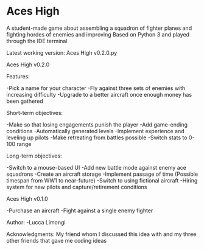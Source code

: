# Aces High

A student-made game about assembling a squadron of fighter planes and fighting hordes of enemies and improving
Based on Python 3 and played through the IDE terminal

Latest working version: Aces High v0.2.0.py

Aces High v0.2.0

Features:

-Pick a name for your character
-Fly against three sets of enemies with increasing difficulty
-Upgrade to a better aircraft once enough money has been gathered

Short-term objectives:

-Make so that losing engagements punish the player
-Add game-ending conditions
-Automatically generated levels
-Implement experience and leveling up pilots
-Make retreating from battles possible
-Switch stats to 0-100 range

Long-term objectives:

-Switch to a mouse-based UI
-Add new battle mode against enemy ace squadrons
-Create an aircraft storage
-Implement passage of time (Possible timespan from WW1 to near-future)
-Switch to using fictional aircraft
-Hiring system for new pilots and capture/retirement conditions

Aces High v0.1.0

-Purchase an aircraft
-Fight against a single enemy fighter

Author:
-Lucca Limongi

Acknowledgments:
My friend whom I discussed this idea with and my three other friends that gave me coding ideas

